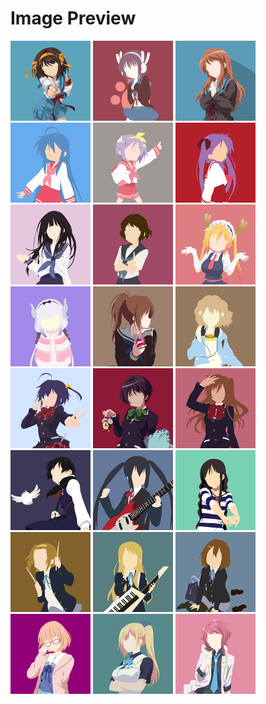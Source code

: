 # Image Preview

<img src="01.png" width="128">
<img src="02.png" width="128">
<img src="03.png" width="128">
<img src="04.png" width="128">
<img src="05.png" width="128">
<img src="06.png" width="128">
<img src="07.png" width="128">
<img src="08.png" width="128">
<img src="09.png" width="128">
<img src="10.png" width="128">
<img src="11.png" width="128">
<img src="12.png" width="128">
<img src="13.png" width="128">
<img src="14.png" width="128">
<img src="15.png" width="128">
<img src="16.png" width="128">
<img src="17.png" width="128">
<img src="18.png" width="128">
<img src="19.png" width="128">
<img src="20.png" width="128">
<img src="21.png" width="128">
<img src="22.png" width="128">
<img src="23.png" width="128">
<img src="24.png" width="128">